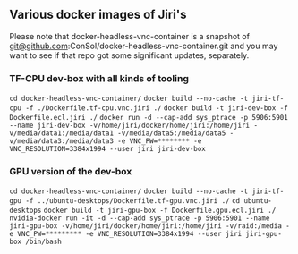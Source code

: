 
## Various docker images of Jiri's

Please note that docker-headless-vnc-container is a snapshot of git@github.com:ConSol/docker-headless-vnc-container.git 
and you may want to see if that repo got some significant updates, separately.

### TF-CPU dev-box with all kinds of tooling
`cd docker-headless-vnc-container/`
`docker build --no-cache -t jiri-tf-cpu -f ./Dockerfile.tf-cpu.vnc.jiri ./`
`docker build -t jiri-dev-box -f Dockerfile.ecl.jiri ./`
`docker run -d --cap-add sys_ptrace -p 5906:5901 --name jiri-dev-box -v/home/jiri/docker/home/jiri:/home/jiri -v/media/data1:/media/data1 -v/media/data5:/media/data5 -v/media/data3:/media/data3 -e VNC_PW=******** -e VNC_RESOLUTION=3384x1994 --user jiri jiri-dev-box`

### GPU version of the dev-box
`cd docker-headless-vnc-container/`
`docker build --no-cache -t jiri-tf-gpu -f ../ubuntu-desktops/Dockerfile.tf-gpu.vnc.jiri ./`
`cd ubuntu-desktops`
`docker build -t jiri-gpu-box -f Dockerfile.gpu.ecl.jiri ./`
`nvidia-docker run -it -d --cap-add sys_ptrace -p 5906:5901 --name jiri-gpu-box -v/home/jiri/docker/home/jiri:/home/jiri -v/raid:/media -e VNC_PW=********* -e VNC_RESOLUTION=3384x1994 --user jiri jiri-gpu-box /bin/bash`
